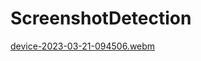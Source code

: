 # ScreenshotDetection
 
[device-2023-03-21-094506.webm](https://user-images.githubusercontent.com/22699271/226525286-1042008c-8691-4492-8b35-88654af01dc1.webm)
